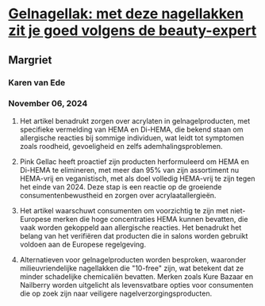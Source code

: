 # [Gelnagellak: met deze nagellakken zit je goed volgens de beauty-expert](https://advance.lexis.com/api/document?collection=news&id=urn:contentItem:6DYC-W9R3-RSJB-542F-00000-00&context=1519360)
## Margriet
### Karen van Ede
### November 06, 2024

1. Het artikel benadrukt zorgen over acrylaten in gelnagelproducten, met specifieke vermelding van HEMA en Di-HEMA, die bekend staan om allergische reacties bij sommige individuen, wat leidt tot symptomen zoals roodheid, gevoeligheid en zelfs ademhalingsproblemen.

2. Pink Gellac heeft proactief zijn producten herformuleerd om HEMA en Di-HEMA te elimineren, met meer dan 95% van zijn assortiment nu HEMA-vrij en veganistisch, met als doel volledig HEMA-vrij te zijn tegen het einde van 2024. Deze stap is een reactie op de groeiende consumentenbewustheid en zorgen over acrylaatallergieën.

3. Het artikel waarschuwt consumenten om voorzichtig te zijn met niet-Europese merken die hoge concentraties HEMA kunnen bevatten, die vaak worden gekoppeld aan allergische reacties. Het benadrukt het belang van het verifiëren dat producten die in salons worden gebruikt voldoen aan de Europese regelgeving.

4. Alternatieven voor gelnagelproducten worden besproken, waaronder milieuvriendelijke nagellakken die "10-free" zijn, wat betekent dat ze minder schadelijke chemicaliën bevatten. Merken zoals Kure Bazaar en Nailberry worden uitgelicht als levensvatbare opties voor consumenten die op zoek zijn naar veiligere nagelverzorgingsproducten.